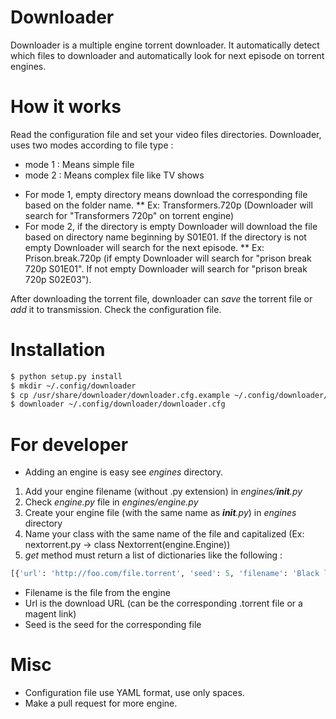 # Downloader

Downloader is a multiple engine torrent downloader. It automatically detect which files to downloader and automatically look for next episode on torrent engines.

# How it works

Read the configuration file and set your video files directories. Downloader, uses two modes according to file type :
* mode 1 : Means simple file
* mode 2 : Means complex file like TV shows

- For mode 1, empty directory means download the corresponding file based on the folder name.
** Ex: Transformers.720p (Downloader will search for "Transformers 720p" on torrent engine)
- For mode 2, if the directory is empty Downloader will download the file based on directory name beginning by S01E01. If the directory is not empty Downloader will search for the next episode.
** Ex: Prison.break.720p (if empty Downloader will search for "prison break 720p S01E01". If not empty Downloader will search for "prison break 720p S02E03").

After downloading the torrent file, downloader can *save* the torrent file or *add* it to transmission. Check the configuration file.

# Installation

```bash
$ python setup.py install
$ mkdir ~/.config/downloader
$ cp /usr/share/downloader/downloader.cfg.example ~/.config/downloader/downloader.cfg
$ downloader ~/.config/downloader/downloader.cfg
```

# For developer

- Adding an engine is easy see *engines* directory.

1) Add your engine filename (without .py extension) in *engines/__init__.py*
2) Check *engine.py* file in *engines/engine.py*
3) Create your engine file (with the same name as *__init__.py*) in *engines* directory
4) Name your class with the same name of the file and capitalized (Ex: nextorrent.py -> class Nextorrent(engine.Engine))
5) *get* method must return a list of dictionaries like the following :
```python
[{'url': 'http://foo.com/file.torrent', 'seed': 5, 'filename': 'Black list S04E22 HDTV'}]
```
- Filename is the file from the engine
- Url is the download URL (can be the corresponding .torrent file or a magent link)
- Seed is the seed for the corresponding file


# Misc

- Configuration file use YAML format, use only spaces.
- Make a pull request for more engine.